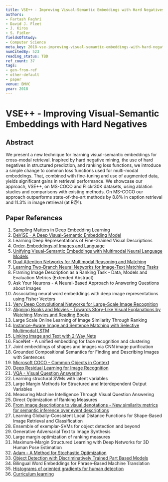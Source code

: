 ```yaml
---
title: VSE++ - Improving Visual-Semantic Embeddings with Hard Negatives
authors:
- Fartash Faghri
- David J. Fleet
- J. Kiros
- S. Fidler
fieldsOfStudy:
- Computer Science
meta_key: 2018-vse-improving-visual-semantic-embeddings-with-hard-negatives
numCitedBy: 523
reading_status: TBD
ref_count: 37
tags:
- gen-from-ref
- other-default
- paper
venue: BMVC
year: 2018
---
```


# VSE++ - Improving Visual-Semantic Embeddings with Hard Negatives

## Abstract

We present a new technique for learning visual-semantic embeddings for cross-modal retrieval. Inspired by hard negative mining, the use of hard negatives in structured prediction, and ranking loss functions, we introduce a simple change to common loss functions used for multi-modal embeddings. That, combined with fine-tuning and use of augmented data, yields significant gains in retrieval performance. We showcase our approach, VSE++, on MS-COCO and Flickr30K datasets, using ablation studies and comparisons with existing methods. On MS-COCO our approach outperforms state-of-the-art methods by 8.8% in caption retrieval and 11.3% in image retrieval (at R@1).

## Paper References

1. Sampling Matters in Deep Embedding Learning
2. [DeViSE - A Deep Visual-Semantic Embedding Model](2013-devise-a-deep-visual-semantic-embedding-model)
3. Learning Deep Representations of Fine-Grained Visual Descriptions
4. [Order-Embeddings of Images and Language](2016-order-embeddings-of-images-and-language)
5. [Unifying Visual-Semantic Embeddings with Multimodal Neural Language Models](2014-unifying-visual-semantic-embeddings-with-multimodal-neural-language-models)
6. [Dual Attention Networks for Multimodal Reasoning and Matching](2017-dual-attention-networks-for-multimodal-reasoning-and-matching)
7. [Learning Two-Branch Neural Networks for Image-Text Matching Tasks](2019-learning-two-branch-neural-networks-for-image-text-matching-tasks)
8. Framing Image Description as a Ranking Task - Data, Models and Evaluation Metrics (Extended Abstract)
9. Ask Your Neurons - A Neural-Based Approach to Answering Questions about Images
10. Associating neural word embeddings with deep image representations using Fisher Vectors
11. [Very Deep Convolutional Networks for Large-Scale Image Recognition](2015-very-deep-convolutional-networks-for-large-scale-image-recognition)
12. [Aligning Books and Movies - Towards Story-Like Visual Explanations by Watching Movies and Reading Books](2015-aligning-books-and-movies-towards-story-like-visual-explanations-by-watching-movies-and-reading-books)
13. Large Scale Online Learning of Image Similarity Through Ranking
14. [Instance-Aware Image and Sentence Matching with Selective Multimodal LSTM](2017-instance-aware-image-and-sentence-matching-with-selective-multimodal-lstm)
15. [Linking Image and Text with 2-Way Nets](2017-linking-image-and-text-with-2-way-nets)
16. FaceNet - A unified embedding for face recognition and clustering
17. Joint embeddings of shapes and images via CNN image purification
18. Grounded Compositional Semantics for Finding and Describing Images with Sentences
19. [Microsoft COCO - Common Objects in Context](2014-microsoft-coco-common-objects-in-context)
20. [Deep Residual Learning for Image Recognition](2016-deep-residual-learning-for-image-recognition)
21. [VQA - Visual Question Answering](2015-vqa-visual-question-answering)
22. Learning structural SVMs with latent variables
23. Large Margin Methods for Structured and Interdependent Output Variables
24. Measuring Machine Intelligence Through Visual Question Answering
25. Direct Optimization of Ranking Measures
26. [From image descriptions to visual denotations - New similarity metrics for semantic inference over event descriptions](2014-from-image-descriptions-to-visual-denotations-new-similarity-metrics-for-semantic-inference-over-event-descriptions)
27. Learning Globally-Consistent Local Distance Functions for Shape-Based Image Retrieval and Classification
28. Ensemble of exemplar-SVMs for object detection and beyond
29. Generative Adversarial Text to Image Synthesis
30. Large margin optimization of ranking measures
31. Maximum-Margin Structured Learning with Deep Networks for 3D Human Pose Estimation
32. [Adam - A Method for Stochastic Optimization](2015-adam-a-method-for-stochastic-optimization)
33. [Object Detection with Discriminatively Trained Part Based Models](2009-object-detection-with-discriminatively-trained-part-based-models)
34. Bilingual Word Embeddings for Phrase-Based Machine Translation
35. [Histograms of oriented gradients for human detection](2005-histograms-of-oriented-gradients-for-human-detection)
36. [Curriculum learning](2009-curriculum-learning)
